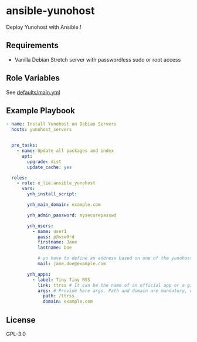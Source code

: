 ansible-yunohost
=========

Deploy Yunohost with Ansible !

<!-- [![Build Status](https://travis-ci.org/)](https://travis-ci.org/) -->

Requirements
------------

- Vanilla Debian Stretch server with passwordless sudo or root access

Role Variables
--------------

See [defaults/main.yml](defaults/main.yml)

Example Playbook
----------------
```yml
- name: Install Yunohost on Debian Servers
  hosts: yunohost_servers


  pre_tasks:
    - name: Update all packages and index
      apt:
        upgrade: dist
        update_cache: yes

  roles:
    - role: e_lie.ansible_yunohost
      vars:
        ynh_install_script:

        ynh_main_domain: example.com

        ynh_admin_password: mysecurepasswd 

        ynh_users:
          - name: user1
            pass: p@ssw0rd
            firstname: Jane
            lastname: Doe

            # yo have to define an address based on one of the yunohost domains 
            mail: jane.doe@example.com 

        ynh_apps:
          - label: Tiny Tiny RSS
            link: ttrss # It can be the name of an official app or a github link
            args: # Provide here args. Path and domain are mandatory, other args depend of the app (cf manifest.json of app).
              path: /ttrss
              domain: example.com

```

License
-------

GPL-3.0
